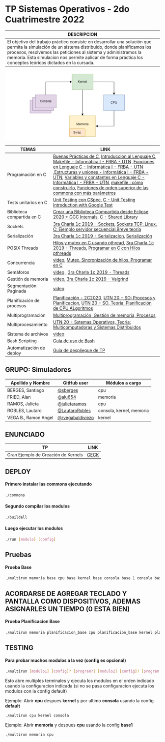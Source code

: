 # TP Sistemas Operativos  - 2do Cuatrimestre 2022

| DESCRIPCION   |
|------------------|
| El objetivo del trabajo práctico consiste en desarrollar una solución que permita la simulación de un sistema distribuido, donde planificamos los procesos, resolvemos las  peticiones al sistema y administramos la memoria. Esta simulacion nos permite aplicar de forma práctica los conceptos teóricos dictados en la cursada. |
 
![Arquitectura del sistema](/shared/arquitecturaDelTP.png) 

|         TEMAS               |          LINK                   |
|------------------------|--------------------|   
| Programación en C  | [Buenas Prácticas de C](https://docs.utnso.com.ar/guias/programacion/buenas-practicas.html#buenas-practicas-de-c), [Introducción al Lenguaje C](https://docs.utnso.com.ar/primeros-pasos/lenguaje-c.html#introduccion-al-lenguaje-c), [Makefile - Informática I - FRBA - UTN](https://www.youtube.com/watch?v=A35l4jXBvEY&ab_channel=InformaticaI-UTN-FRBA) ,[Funciones en Lenguaje C - Informática I - FRBA - UTN](https://www.youtube.com/watch?v=aciC4izEiCo&ab_channel=InformaticaI-UTN-FRBA) ,[Estructuras y uniones - Informática I - FRBA - UTN](https://www.youtube.com/watch?v=Tw8PmTRuU_Q&ab_channel=InformaticaI-UTN-FRBA), [Variables y constantes en Lenguaje C - Informática I - FRBA - UTN](https://www.youtube.com/watch?v=DlG2K674O1E&ab_channel=InformaticaI-UTN-FRBA), [makefile : cómo construirlo](https://www.youtube.com/watch?v=0XlVyZAfQEM&t=1066s&ab_channel=WhileTrueThenDream), [Funciones de orden superior de las commons con más parámetros](https://www.youtube.com/watch?v=1kYyxZXGjp0&list=PL6oA23OrxDZDSe0ziMJ7iE-kPq9PdonPx&index=16&ab_channel=UTNSO) |
| Tests unitarios en C  | [Unit Testing con CSpec](https://docs.utnso.com.ar/guias/herramientas/cspec.html#unit-testing-con-cspec), [C - Unit Testing Introduction with Google Test](https://www.youtube.com/watch?v=BwO07hUzFNQ&ab_channel=KrisJordan) |
| Biblioteca compartida en C | [Crear una Biblioteca Compartida desde Eclipse 2020 + GCC Internals](https://www.youtube.com/watch?v=A6dhc9cCI18&ab_channel=UTNSO), [C - Shared Library](https://www.youtube.com/watch?v=Aw9kXFqWu_I&list=PL6oA23OrxDZDSe0ziMJ7iE-kPq9PdonPx&index=3&ab_channel=UTNSO) |
| Sockets  | [3ra Charla 1c 2019 - Sockets](https://www.youtube.com/watch?v=V0KFn9w62sY&ab_channel=UTNSO), [Sockets TCP. Linux. C: Ejemplo servidor secuencial.Breve teoría](https://www.youtube.com/watch?v=zFHjKCVwS48&t=1s&ab_channel=WhileTrueThenDream) |
| Serialización | [3ra Charla 1c 2019 - Serializacion](https://www.youtube.com/watch?v=GnuurOt8yqE&ab_channel=UTNSO), [Serialización](https://www.youtube.com/watch?v=gXr-zawbhIY&list=PLSwjRgubz0MaiiBb426tJxQoyIikVsNWK&index=7&ab_channel=LaCajadeUTN)|
| POSIX Threads | [Hilos y mutex en C usando pthread](https://www.youtube.com/watch?v=gl8FQU3VEzU&ab_channel=UTNSO),   [3ra Charla 1c 2019 - Threads](https://www.youtube.com/watch?v=G8PD6wauMeY&t=1770s&ab_channel=UTNSO), [Programar en C con Hilos pthreads](https://www.youtube.com/watch?v=NAKrOZCcJ4A&t=208s&ab_channel=WhileTrueThenDream) |
| Concurrencia | [video](), [Mutex. Sincronización de hilos. Programar en C](https://www.youtube.com/watch?v=faZEhIHdJx8&t=12s&ab_channel=WhileTrueThenDream)|
| Semáforos | [video]() , [3ra Charla 1c 2019 - Threads](https://www.youtube.com/watch?v=G8PD6wauMeY&t=1770s&ab_channel=UTNSO)|
| Gestión de memoria | [video](), [3ra Charla 1c 2019 - Valgrind](https://www.youtube.com/watch?v=knRei6OBU4Q&ab_channel=UTNSO) | 
| Segmentación Paginada |  [video]() |
| Planificación de procesos |  [Planificación - 2C2020](https://www.youtube.com/watch?v=SQsC7bwt3_c&ab_channel=UTNSO), [UTN 20 - SO: Procesos y Planificacion](https://www.youtube.com/watch?v=iOZLnOXQxVE&ab_channel=Snoopy4k),  [UTN 20 - SO, Teoria: Planificación de CPU ALgoritmos](https://www.youtube.com/watch?v=4J7hEXekn4M&ab_channel=Snoopy4k) |
| Multiprogramación |  [Multiprogramación, Gestión de memoria, Procesos](https://www.youtube.com/watch?v=oeuGAxxovxs&ab_channel=TelesensesSenses) |
| Multiprocesamiento | [UTN 20 - Sstemas Operativos, Teoria: Multicomputadoras y Sistemas Distribuidos](https://www.youtube.com/watch?v=yaKKhdeQ7FU&ab_channel=Snoopy4k) |
| Sistema de archivos |  [video]() |
| Bash Scripting |  [Guía de uso de Bash](https://docs.utnso.com.ar/guias/consola/bash.html#guia-de-uso-de-bash) |
| Automatización de deploy | [Guía de despliegue de TP](https://docs.utnso.com.ar/guias/herramientas/deploy.html#guia-de-despliegue-de-tp) |

## GRUPO: Simuladores

| Apellido y Nombre | GitHub user | Módulos a cargo |
|-------------------|-------------|-----------------|
| BERGES, Santiago   | [@sberges](https://www.github.com/sberges) | cpu |
| FRIED, Alan  | [@alu654](https://www.github.com/alu654) | memoria |
| RAMOS, Julieta | [@julietaramos](https://www.github.com/julietaramos) | cpu |
| ROBLES, Lautaro  | [@LautaroRobles](https://www.github.com/LautaroRobles) | consola, kernel, memoria | 
| VEGA B., Ramon Angel  | [@rvegabaldiviezo](https://www.github.com/rvegabaldiviezo) | kernel | 

## ENUNCIADO 

|       TP             |     LINK          |
|----------------------|-------------------|
| Gran Ejemplo de Creación de Kernels | [GECK](https://docs.google.com/document/d/1xYmkJXRRddM51fQZfxr3CEuhNtFCWe5YU7hhvsUnTtg/edit)|

## DEPLOY
#### Primero instalar las commons ejecutando
```bash
./commons
```
#### Segundo compilar los modulos
```bash
./buildall
```
#### Luego ejecutar los modulos
```bash
./run [modulo] [config]
```
## Pruebas
#### Prueba Base
```bash
./multirun memoria base cpu base kernel base consola base 1 consola base 2 consola base 3
```
## ACORDARSE DE AGREGAR TECLADO Y PANTALLA COMO DISPOSITIVOS, ADEMAS ASIGNARLES UN TIEMPO (0 ESTA BIEN)
#### Prueba Planificacion Base
```bash
./multirun memoria planificacion_base cpu planificacion_base kernel planificacion_base consola planificacion_base 1 consola planificacion_base 2 consola planificacion_base 3 consola planificacion_base 4
```
## TESTING
#### Para probar muchos modulos a la vez (config es opcional)
```bash
./multirun [modulo1] [config]? [program?] [modulo2] [config]? [program?]...
```
Esto abre multiples terminales y ejecuta los modulos en el orden indicado usando la configuracion indicada (si no se pasa configuracion ejecuta los modulos con la config default)

Ejemplo: Abrir **cpu** despues **kernel** y por ultimo **consola** usando la config **default**
```bash
./multirun cpu kernel consola
```
Ejemplo: Abrir **memoria** y despues **cpu** usando la config **base1**
```bash
./multirun memoria cpu
```
